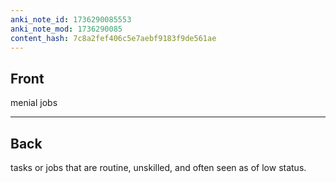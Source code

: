 ```yaml
---
anki_note_id: 1736290085553
anki_note_mod: 1736290085
content_hash: 7c8a2fef406c5e7aebf9183f9de561ae
---
```


## Front

menial jobs

<hr/>

## Back

tasks or jobs that are routine, unskilled, and often seen as of low status.